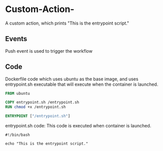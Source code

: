 
# Custom-Action-

A custom action, which prints "This is the entrypoint script."

## Events
Push event is used to trigger the workflow

## Code

Dockerfile code which uses ubuntu as the base image, and uses entrypoint.sh executable that will execute when the container is launched.
```Dockerfile
FROM ubuntu

COPY entrypoint.sh /entrypoint.sh
RUN chmod +x /entrypoint.sh

ENTRYPOINT ["/entrypoint.sh"]
```

entrypoint.sh code: 
This code is executed when container is launched.

```
#!/bin/bash

echo "This is the entrypoint script."
```
